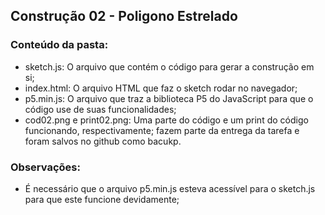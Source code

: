 ## Construção 02 - Poligono Estrelado

### Conteúdo da pasta:
- sketch.js: O arquivo que contém o código para gerar a construção em si;
- index.html: O arquivo HTML que faz o sketch rodar no navegador;
- p5.min.js: O arquivo que traz a biblioteca P5 do JavaScript para que o código use de suas funcionalidades;
- cod02.png e print02.png: Uma parte do código e um print do código funcionando, respectivamente; fazem parte da entrega da tarefa e foram salvos no github como bacukp.

### Observações:
- É necessário que o arquivo p5.min.js esteva acessível para o sketch.js para que este funcione devidamente;

